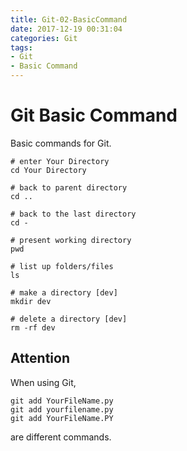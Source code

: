 ```yaml
---
title: Git-02-BasicCommand
date: 2017-12-19 00:31:04
categories: Git
tags:
- Git
- Basic Command
---
```


# Git Basic Command

Basic commands for Git.

```
# enter Your Directory
cd Your Directory

# back to parent directory
cd ..

# back to the last directory
cd -

# present working directory
pwd

# list up folders/files
ls

# make a directory [dev]
mkdir dev

# delete a directory [dev]
rm -rf dev
```

## Attention

When using Git,

```
git add YourFileName.py
git add yourfilename.py
git add YourFileName.PY
```

are different commands.